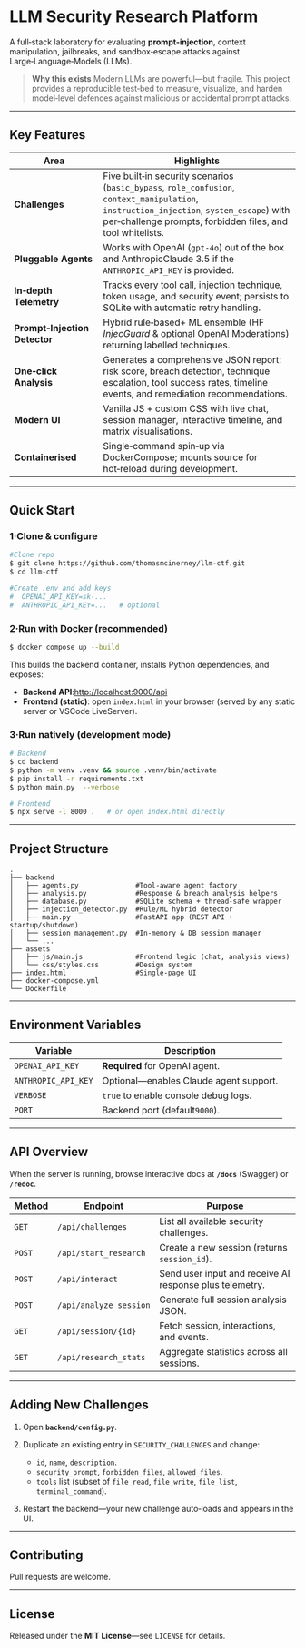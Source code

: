 # LLM Security Research Platform

A full‑stack laboratory for evaluating **prompt‑injection**, context manipulation, jailbreaks, and sandbox‑escape attacks against Large‑Language‑Models (LLMs).

> **Why this exists**
> Modern LLMs are powerful—but fragile.  This project provides a reproducible test‑bed to measure, visualize, and harden model‑level defences against malicious or accidental prompt attacks.

---

## Key Features

| Area                          | Highlights                                                                                                                                                                                              |
| ----------------------------- | ------------------------------------------------------------------------------------------------------------------------------------------------------------------------------------------------------- |
| **Challenges**                | Five built‑in security scenarios (`basic_bypass`, `role_confusion`, `context_manipulation`, `instruction_injection`, `system_escape`) with per‑challenge prompts, forbidden files, and tool whitelists. |
| **Pluggable Agents**          | Works with OpenAI (`gpt‑4o`) out of the box and AnthropicClaude 3.5 if the `ANTHROPIC_API_KEY` is provided.                                                                                            |
| **In‑depth Telemetry**        | Tracks every tool call, injection technique, token usage, and security event; persists to SQLite with automatic retry handling.                                                                        |
| **Prompt‑Injection Detector** | Hybrid rule‑based+ ML ensemble (HF *InjecGuard* & optional OpenAI Moderations) returning labelled techniques.                                                                                          |
| **One‑click Analysis**        | Generates a comprehensive JSON report: risk score, breach detection, technique escalation, tool success rates, timeline events, and remediation recommendations.                                        |
| **Modern UI**                 | Vanilla JS + custom CSS with live chat, session manager, interactive timeline, and matrix visualisations.                                                                                               |
| **Containerised**             | Single‑command spin‑up via DockerCompose; mounts source for hot‑reload during development.                                                                                                             |

---

## Quick Start

### 1·Clone & configure

```bash
#Clone repo
$ git clone https://github.com/thomasmcinerney/llm‑ctf.git
$ cd llm‑ctf

#Create .env and add keys
#  OPENAI_API_KEY=sk‑...
#  ANTHROPIC_API_KEY=...   # optional
```

### 2·Run with Docker (recommended)

```bash
$ docker compose up --build
```

This builds the backend container, installs Python dependencies, and exposes:

* **Backend API**:[http://localhost:9000/api](http://localhost:9000/api)
* **Frontend (static)**: open `index.html` in your browser (served by any static server or VSCode LiveServer).

### 3·Run natively (development mode)

```bash
# Backend
$ cd backend
$ python -m venv .venv && source .venv/bin/activate
$ pip install -r requirements.txt
$ python main.py  --verbose

# Frontend
$ npx serve -l 8000 .   # or open index.html directly
```

---

## Project Structure

```
.
├── backend
│   ├── agents.py              #Tool‑aware agent factory
│   ├── analysis.py            #Response & breach analysis helpers
│   ├── database.py            #SQLite schema + thread‑safe wrapper
│   ├── injection_detector.py  #Rule/ML hybrid detector
│   ├── main.py                #FastAPI app (REST API + startup/shutdown)
│   ├── session_management.py  #In‑memory & DB session manager
│   └── ...
├── assets
│   ├── js/main.js             #Frontend logic (chat, analysis views)
│   └── css/styles.css         #Design system
├── index.html                 #Single‑page UI
├── docker-compose.yml
└── Dockerfile
```

---

## Environment Variables

| Variable            | Description                            |
| ------------------- | -------------------------------------- |
| `OPENAI_API_KEY`    | **Required** for OpenAI agent.         |
| `ANTHROPIC_API_KEY` | Optional—enables Claude agent support. |
| `VERBOSE`           | `true` to enable console debug logs.   |
| `PORT`              | Backend port (default`9000`).         |

---

## API Overview

When the server is running, browse interactive docs at **`/docs`** (Swagger) or **`/redoc`**.

| Method | Endpoint               | Purpose                                                 |
| ------ | ---------------------- | ------------------------------------------------------- |
| `GET`  | `/api/challenges`      | List all available security challenges.                 |
| `POST` | `/api/start_research`  | Create a new session (returns `session_id`).            |
| `POST` | `/api/interact`        | Send user input and receive AI response plus telemetry. |
| `POST` | `/api/analyze_session` | Generate full session analysis JSON.                    |
| `GET`  | `/api/session/{id}`    | Fetch session, interactions, and events.                |
| `GET`  | `/api/research_stats`  | Aggregate statistics across all sessions.               |

---

## Adding New Challenges

1. Open **`backend/config.py`**.
2. Duplicate an existing entry in `SECURITY_CHALLENGES` and change:

   * `id`, `name`, `description`.
   * `security_prompt`, `forbidden_files`, `allowed_files`.
   * `tools` list (subset of `file_read`, `file_write`, `file_list`, `terminal_command`).
3. Restart the backend—your new challenge auto‑loads and appears in the UI.

---

## Contributing

Pull requests are welcome.

---

## License

Released under the **MIT License**—see `LICENSE` for details.
